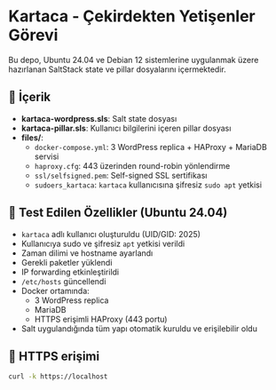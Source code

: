 # Kartaca - Çekirdekten Yetişenler Görevi

Bu depo, Ubuntu 24.04 ve Debian 12 sistemlerine uygulanmak üzere hazırlanan SaltStack state ve pillar dosyalarını içermektedir.

## 📌 İçerik

- **kartaca-wordpress.sls**: Salt state dosyası
- **kartaca-pillar.sls**: Kullanıcı bilgilerini içeren pillar dosyası
- **files/**:
  - `docker-compose.yml`: 3 WordPress replica + HAProxy + MariaDB servisi
  - `haproxy.cfg`: 443 üzerinden round-robin yönlendirme
  - `ssl/selfsigned.pem`: Self-signed SSL sertifikası
  - `sudoers_kartaca`: `kartaca` kullanıcısına şifresiz `sudo apt` yetkisi

## 🧪 Test Edilen Özellikler (Ubuntu 24.04)

- `kartaca` adlı kullanıcı oluşturuldu (UID/GID: 2025)
- Kullanıcıya sudo ve şifresiz `apt` yetkisi verildi
- Zaman dilimi ve hostname ayarlandı
- Gerekli paketler yüklendi
- IP forwarding etkinleştirildi
- `/etc/hosts` güncellendi
- Docker ortamında:
  - 3 WordPress replica
  - MariaDB
  - HTTPS erişimli HAProxy (443 portu)
- Salt uygulandığında tüm yapı otomatik kuruldu ve erişilebilir oldu

## 🔐 HTTPS erişimi

```bash
curl -k https://localhost
